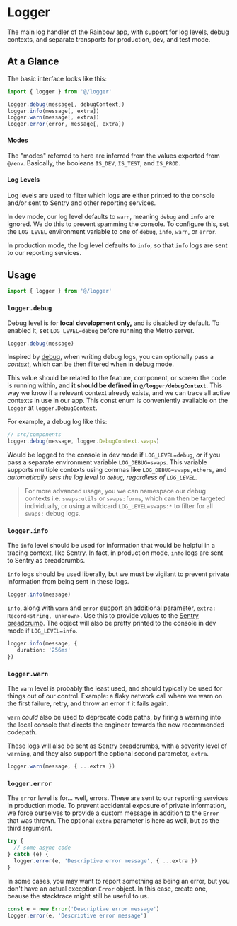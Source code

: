 # Logger

The main log handler of the Rainbow app, with support for log levels, debug
contexts, and separate transports for production, dev, and test mode.

## At a Glance

The basic interface looks like this:

```typescript
import { logger } from '@/logger'

logger.debug(message[, debugContext])
logger.info(message[, extra])
logger.warn(message[, extra])
logger.error(error, message[, extra])
```

#### Modes

The "modes" referred to here are inferred from the values exported from `@/env`.
Basically, the booleans `IS_DEV`, `IS_TEST`, and `IS_PROD`.

#### Log Levels

Log levels are used to filter which logs are either printed to the console
and/or sent to Sentry and other reporting services.

In dev mode, our log level defaults to `warn`, meaning `debug` and `info` are
ignored. We do this to prevent spamming the console. To configure this, set the
`LOG_LEVEL` environment variable to one of `debug`,
`info`, `warn`, or `error`.

In production mode, the log level defaults to `info`, so that `info` logs are
sent to our reporting services.

## Usage

```typescript
import { logger } from '@/logger'
```

### `logger.debug`

Debug level is for **local development only,** and is disabled by default. To
enabled it, set `LOG_LEVEL=debug` before running the Metro server.

```typescript
logger.debug(message)
```

Inspired by [debug](https://www.npmjs.com/package/debug), when writing debug
logs, you can optionally pass a _context_, which can be then filtered when in
debug mode.

This value should be related to the feature, component, or screen
the code is running within, and **it should be defined in `@/logger/debugContext`**.
This way we know if a relevant context already exists, and we can trace all
active contexts in use in our app. This const enum is conveniently available on
the `logger` at `logger.DebugContext`.

For example, a debug log like this:

```typescript
// src/components
logger.debug(message, logger.DebugContext.swaps)
```

Would be logged to the console in dev mode if `LOG_LEVEL=debug`, _or_ if you
pass a separate environment variable `LOG_DEBUG=swaps`. This variable supports
multiple contexts using commas like `LOG_DEBUG=swaps,ethers`, and _automatically
sets the log level to `debug`, regardless of `LOG_LEVEL`._

> For more advanced usage, you we can namespace our debug contexts i.e.
`swaps:utils` or `swaps:forms`, which can then be targeted individually, or
using a wildcard `LOG_LEVEL=swaps:*` to filter for all `swaps:` debug logs.

### `logger.info`

The `info` level should be used for information that would be helpful in a
tracing context, like Sentry. In fact, in production mode, `info` logs are sent
to Sentry as breadcrumbs.

`info` logs should be used liberally, but we must be vigilant to prevent private
information from being sent in these logs.

```typescript
logger.info(message)
```

`info`, along with `warn` and `error` support an additional parameter, `extra:
Record<string, unknown>`. Use this to provide values to the [Sentry
breadcrumb](https://docs.sentry.io/platforms/react-native/enriching-events/breadcrumbs/#manual-breadcrumbs).
The object will also be pretty printed to the console in dev mode if
`LOG_LEVEL=info`.

```typescript
logger.info(message, {
   duration: '256ms'
})
```

### `logger.warn`

The `warn` level is probably the least used, and should typically be used for
things out of our control. Example: a flaky network call where we warn on the
first failure, retry, and throw an error if it fails again.

`warn` _could_ also be
used to deprecate code paths, by firing a warning into the local console that
directs the engineer towards the new recommended codepath.

These logs will also be sent as Sentry breadcrumbs, with a severity level of
`warning`, and they also support the optional second parameter, `extra`.

```typescript
logger.warn(message, { ...extra })
```

### `logger.error`

The `error` level is for... well, errors. These are sent to our reporting
services in production mode. To prevent accidental exposure of private
information, we force ourselves to provide a custom message in addition to the
`Error` that was thrown. The optional `extra` parameter is here as well, but as
the third argument.

```typescript
try {
  // some async code
} catch (e) {
  logger.error(e, 'Descriptive error message', { ...extra })
}
```

In some cases, you may want to report something as being an error, but you don't
have an actual exception `Error` object. In this case, create one, beause the
stacktrace might still be useful to us.

```typescript
const e = new Error('Descriptive error message')
logger.error(e, 'Descriptive error message')
```
